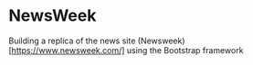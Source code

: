 # NewsWeek
Building a replica of the news site (Newsweek)[https://www.newsweek.com/] using the Bootstrap framework
